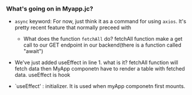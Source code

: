 
### What's going on in Myapp.jc?

- `async` keyword:
	For now, just think it as a command for using `axios`. It's pretty recent feature that normally preceed with

	- What does the function `fetchAll` do?
		 fetchAll function make a get call to our GET endpoint in our backend(there is a function called "await")

- We've just added useEffect in line 1. what is it?
	fetchAll function will fetch data then MyApp componetn have to render a table with fetched data. useEffect is hook

- `useEffect' : initializer. It is used when myApp componetn first mounts.


